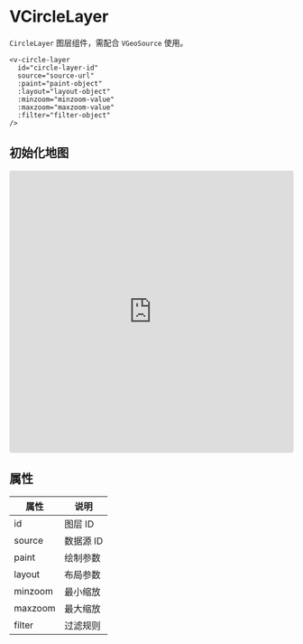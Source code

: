 # VCircleLayer

`CircleLayer` 图层组件，需配合 `VGeoSource` 使用。

```
<v-circle-layer
  id="circle-layer-id"
  source="source-url"
  :paint="paint-object"
  :layout="layout-object"
  :minzoom="minzoom-value"
  :maxzoom="maxzoom-value"
  :filter="filter-object"
/>
```

## 初始化地图

<iframe src="https://codesandbox.io/embed/mapbox-vue-vmap-5d689r?fontsize=14&hidenavigation=1&module=%2Fsrc%2FApp.vue&theme=dark"
     style="width:100%; height:500px; border:0; border-radius: 4px; overflow:hidden;"
     title="mapbox-vue/vmap"
     allow="accelerometer; ambient-light-sensor; camera; encrypted-media; geolocation; gyroscope; hid; microphone; midi; payment; usb; vr; xr-spatial-tracking"
     sandbox="allow-forms allow-modals allow-popups allow-presentation allow-same-origin allow-scripts"
   ></iframe>

## 属性

| 属性    | 说明      |
| ------- | --------- |
| id      | 图层 ID   |
| source  | 数据源 ID |
| paint   | 绘制参数  |
| layout  | 布局参数  |
| minzoom | 最小缩放  |
| maxzoom | 最大缩放  |
| filter  | 过滤规则  |
